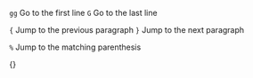 `gg`    Go to the first line
`G`     Go to the last line

`{`    Jump to the previous paragraph
`}`    Jump to the next paragraph

`%`    Jump to the matching parenthesis 

{}
